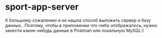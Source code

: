 # sport-app-server
К большому сожалению я не нашла способ выложить сервер и базу данных..
Поэтому, чтобы в приложении что-либо отображалось, нужно занести какие-нибудь данные в Postman или локальную MySQL:(
